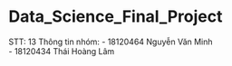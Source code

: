 # Data_Science_Final_Project
STT: 13
Thông tin nhóm:
    - 18120464 Nguyễn Văn Minh\
    - 18120434 Thái Hoàng Lâm
    

